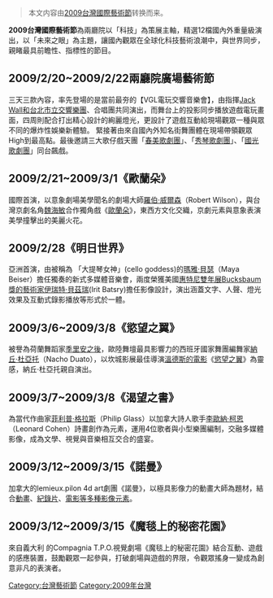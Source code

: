 > 本文内容由[2009台灣國際藝術節](https://zh.wikipedia.org/wiki/2009台灣國際藝術節)转换而来。


**2009台灣國際藝術節**為兩廳院以「科技」為策展主軸，精選12檔國內外重量級演出，以「未來之眼」為主題，讓國內觀眾在全球化科技藝術浪潮中，與世界同步，親睹最具前瞻性、指標性的節目。

## 2009/2/20\~2009/2/22兩廳院廣場藝術節

三天三款內容，率先登場的是當前最夯的【VGL電玩交響音樂會】，由指揮[Jack Wall和](https://zh.wikipedia.org/wiki/Jack_Wall "wikilink")[台北市立交響樂團](https://zh.wikipedia.org/wiki/台北市立交響樂團 "wikilink")、合唱團共同演出，而舞台上的投影同步播放遊戲電玩畫面，四周則配合打出精心設計的絢麗燈光，更設計了遊戲互動給現場觀眾一種與眾不同的爆炸性娛樂新體驗。 緊接著由來自國內外知名街舞團體在現場帶領觀眾High到最高點。最後邀請三大歌仔戲天團「[春美歌劇團](https://zh.wikipedia.org/wiki/春美歌劇團 "wikilink")」、「[秀琴歌劇團](../Page/秀琴歌劇團.md "wikilink")」、「[國光歌劇團](https://zh.wikipedia.org/wiki/國光歌劇團 "wikilink")」同台飆戲。

## 2009/2/21\~2009/3/1《歐蘭朵》

國際首演，以意象劇場美學聞名的劇場大師[羅伯‧威爾森](https://zh.wikipedia.org/wiki/羅伯‧威爾森 "wikilink")（Robert Wilson），與台灣京劇名角[魏海敏](../Page/魏海敏.md "wikilink")合作獨角戲《[歐蘭朵](https://zh.wikipedia.org/wiki/歐蘭朵 "wikilink")》，東西方文化交織，京劇元素與意象表演美學撞擊出的美麗火花。

## 2009/2/28《明日世界》

亞洲首演，由被稱為 「大提琴女神」(cello goddess)的[瑪雅‧貝瑟](https://zh.wikipedia.org/wiki/瑪雅‧貝瑟 "wikilink")（Maya Beiser）擔任獨奏的新式多媒體音樂會，兩度榮獲美國[惠特尼雙年展Bucksbaum獎的藝術家](https://zh.wikipedia.org/wiki/惠特尼雙年展 "wikilink")[伊瑞特‧貝茲瑞](https://zh.wikipedia.org/wiki/伊瑞特‧貝茲瑞 "wikilink")(Irit Batsry)擔任影像設計，演出涵蓋文字、人聲、燈光效果及互動式錄影播放等形式於一體。

## 2009/3/6\~2009/3/8《慾望之翼》

被譽為荷蘭舞蹈家[季里安之後](https://zh.wikipedia.org/wiki/季里安 "wikilink")，歐陸舞壇最具影響力的西班牙國家舞團編舞家[納丘‧杜亞托](https://zh.wikipedia.org/wiki/納丘‧杜亞托 "wikilink")（Nacho Duato），以坎城影展最佳導演[溫德斯的電影](https://zh.wikipedia.org/wiki/溫德斯 "wikilink")《[慾望之翼](https://zh.wikipedia.org/wiki/慾望之翼 "wikilink")》為靈感，納丘‧杜亞托親自演出。

## 2009/3/7\~2009/3/8《渴望之書》

為當代作曲家[菲利普‧格拉斯](https://zh.wikipedia.org/wiki/菲利普‧格拉斯 "wikilink")（Philip Glass）以加拿大詩人歌手[李歐納‧柯恩](https://zh.wikipedia.org/wiki/李歐納‧柯恩 "wikilink")（Leonard Cohen）詩畫創作為元素，運用4位歌者與小型樂團編制，交融多媒體影像，成為文學、視覺與音樂相互交合的盛宴。

## 2009/3/12\~2009/3/15《諾曼》

加拿大的lemieux.pilon 4d art劇團《諾曼》，以極具影像力的動畫大師為題材，結合[動畫](https://zh.wikipedia.org/wiki/動畫 "wikilink")、[紀錄片](../Page/紀錄片.md "wikilink")、[電影等多種影像元素](https://zh.wikipedia.org/wiki/電影 "wikilink")。

## 2009/3/12\~2009/3/15《魔毯上的秘密花園》

來自義大利 的Compagnia T.P.O.視覺劇場《魔毯上的秘密花園》結合互動、遊戲的感應裝置，鼓勵觀眾一起參與，打破劇場與遊戲的界限，令觀眾搖身一變成為創意非凡的表演者。

[Category:台灣藝術節](https://zh.wikipedia.org/wiki/Category:台灣藝術節 "wikilink") [Category:2009年台灣](https://zh.wikipedia.org/wiki/Category:2009年台灣 "wikilink")